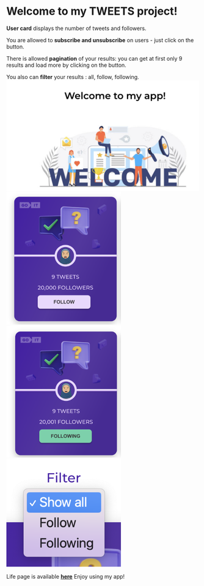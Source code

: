 <h1>Welcome to my TWEETS project!</h1>

<b>User card</b> displays the number of tweets and followers. 

You are allowed to <b>subscribe and unsubscribe</b>  on users - just click on the button.

There is allowed <b>pagination</b> of your results: you can get at first only 9 results and load more by clicking on the button.

You also can <b>filter</b> your results : all, follow, following.
<img src="/src/images/scr1.png" width="1000"/>
<img src="/src/images/scr2.png" width="300"/>
<img src="/src/images/scr3.png" width="300"/>
<img src="/src/images/scr4.png" width="300"/>


Life page is available <b>[here](sonyaaat.github.io/tweets-test-task/)</b>
Enjoy using my app!
